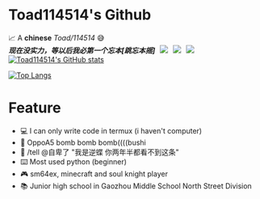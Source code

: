 # Toad114514's Github
📈 A **chinese** *Toad/114514* 😅<br>
***现在没实力，等以后我必第一个忘本\[跳忘本摇\]***
<img style="margin-inline:5px" src="https://img.shields.io/badge/dynamic/json?url=https%3A%2F%2Fapi.swo.moe%2Fstats%2Fgithub%2Ftoad114514&query=count&color=181717&label=GitHub&labelColor=282c34&logo=github&suffix=+follows&cacheSeconds=3600"/><img style="margin-inline:5px" src="https://img.shields.io/badge/Kuaishou-Toad114514-blue?style=flat&logo=kuaishou&logoColor=FF4906&labelColor=yellow&link=https%3A%2F%2Fwww.kuaishou.com%2Fprofile%2F3xn57ehqqzfdqie"/><img style="margin-inline:5px" src="https://img.shields.io/badge/Device-Oppo%20A5-red?style=flat&logo=oppo&logoColor=2D683D&labelColor=yellow"><br>
[![Toad114514's GitHub stats](https://github-readme-stats.vercel.app/api?username=toad114514&count_private=true&show_icons=true)](https://github.com/toad114514)

[![Top Langs](https://github-readme-stats.vercel.app/api/top-langs/?username=toad114514&layout=compact)](https://github.com/toad114514)
# Feature
 - 💻 I can only write code in termux (i haven't computer)
 - 📱 OppoA5 bomb bomb bomb((((bushi
 - 🤣 /tell @自卑了 "我是逆蝶 你两年半都看不到这条"
 - ⌨️ Most used python (beginner)
 - 🎮 sm64ex, minecraft and soul knight player
 - 📚 Junior high school in Gaozhou Middle School North Street Division

<!---
Toad114514/Toad114514 is a ✨ special ✨ repository because its `README.md` (this file) appears on your GitHub profile.
You can click the Preview link to take a look at your changes.
--->
